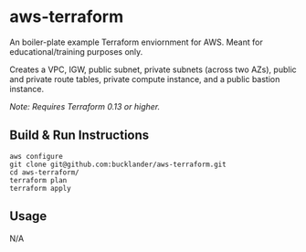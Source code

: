 # aws-terraform

An boiler-plate example Terraform enviornment for AWS. Meant for educational/training purposes only. 

Creates a VPC, IGW, public subnet, private subnets (across two AZs), public and private route tables, private compute instance, and a public bastion instance.

_Note: Requires Terraform 0.13 or higher._

## Build & Run Instructions
```
aws configure
git clone git@github.com:bucklander/aws-terraform.git
cd aws-terraform/
terraform plan
terraform apply
```

## Usage
N/A